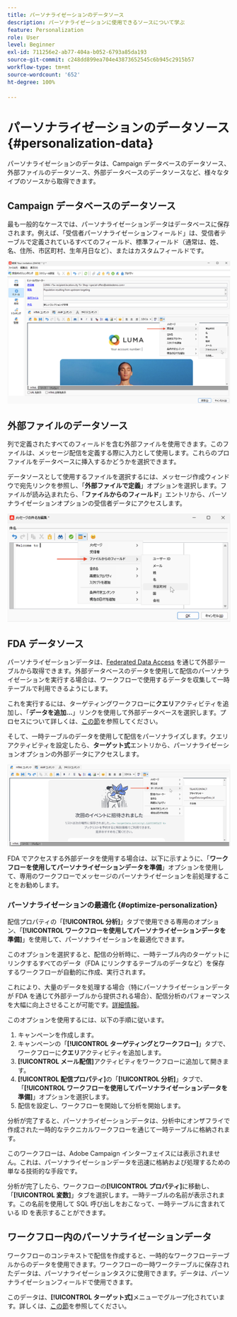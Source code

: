 ```yaml
---
title: パーソナライゼーションのデータソース
description: パーソナライゼーションに使用できるソースについて学ぶ
feature: Personalization
role: User
level: Beginner
exl-id: 711256e2-ab77-404a-b052-6793a85da193
source-git-commit: c248dd899ea704e43873652545c6b945c2915b57
workflow-type: tm+mt
source-wordcount: '652'
ht-degree: 100%

---
```


# パーソナライゼーションのデータソース{#personalization-data}

パーソナライゼーションのデータは、Campaign データベースのデータソース、外部ファイルのデータソース、外部データベースのデータソースなど、様々なタイプのソースから取得できます。

## Campaign データベースのデータソース

最も一般的なケースでは、パーソナライゼーションデータはデータベースに保存されます。例えば、「受信者パーソナライゼーションフィールド」は、受信者テーブルで定義されているすべてのフィールド、標準フィールド（通常は、姓、名、住所、市区町村、生年月日など）、またはカスタムフィールドです。

![メールの Campaign パーソナライゼーションフィールド](assets/perso-campaign-datasource.png)


## 外部ファイルのデータソース

列で定義されたすべてのフィールドを含む外部ファイルを使用できます。このファイルは、メッセージ配信を定義する際に入力として使用します。これらのプロファイルをデータベースに挿入するかどうかを選択できます。

データソースとして使用するファイルを選択するには、メッセージ作成ウィンドウで宛先リンクを参照し、「**外部ファイルで定義**」オプションを選択します。ファイルが読み込まれたら、「**ファイルからのフィールド**」エントリから、パーソナライゼーションオプションの受信者データにアクセスします。

![ファイルからのパーソナライゼーションデータ](assets/perso-from-file.png)


## FDA データソース

パーソナライゼーションデータは、[Federated Data Access](../connect/fda.md) を通じて外部テーブルから取得できます。外部データベースのデータを使用して配信のパーソナライゼーションを実行する場合は、ワークフローで使用するデータを収集して一時テーブルで利用できるようにします。

これを実行するには、ターゲティングワークフローに&#x200B;**クエリ**&#x200B;アクティビティを追加し、「**データを追加...**」リンクを使用して外部データベースを選択します。プロセスについて詳しくは、[この節](../../automation/workflow/query.md#adding-data)を参照してください。

そして、一時テーブルのデータを使用して配信をパーソナライズします。クエリアクティビティを設定したら、**ターゲット式**&#x200B;エントリから、パーソナライゼーションオプションの外部データにアクセスします。

![外部データベースからのパーソナライゼーションデータ](assets/perso-external-db.png)

FDA でアクセスする外部データを使用する場合は、以下に示すように、「**ワークフローを使用してパーソナライゼーションデータを準備**」オプションを使用して、専用のワークフローでメッセージのパーソナライゼーションを前処理することをお勧めします。

### パーソナライゼーションの最適化 {#optimize-personalization}

配信プロパティの「**[!UICONTROL 分析]**」タブで使用できる専用のオプション、「**[!UICONTROL ワークフローを使用してパーソナライゼーションデータを準備]**」を使用して、パーソナライゼーションを最適化できます。

このオプションを選択すると、配信の分析時に、一時テーブル内のターゲットにリンクするすべてのデータ（FDA にリンクするテーブルのデータなど）を保存するワークフローが自動的に作成、実行されます。

これにより、大量のデータを処理する場合（特にパーソナライゼーションデータが FDA を通じて外部テーブルから提供される場合）、配信分析のパフォーマンスを大幅に向上させることが可能です。[詳細情報](../connect/fda.md)。

このオプションを使用するには、以下の手順に従います。

1. キャンペーンを作成します。
1. キャンペーンの「**[!UICONTROL ターゲティングとワークフロー]**」タブで、ワークフローに&#x200B;**クエリ**&#x200B;アクティビティを追加します。
1. **[!UICONTROL メール配信]**&#x200B;アクティビティをワークフローに追加して開きます。
1. **[!UICONTROL 配信プロパティ]**&#x200B;の「**[!UICONTROL 分析]**」タブで、「**[!UICONTROL ワークフローを使用してパーソナライゼーションデータを準備]**」オプションを選択します。
1. 配信を設定し、ワークフローを開始して分析を開始します。

分析が完了すると、パーソナライゼーションデータは、分析中にオンザフライで作成された一時的なテクニカルワークフローを通じて一時テーブルに格納されます。

このワークフローは、Adobe Campaign インターフェイスには表示されません。これは、パーソナライゼーションデータを迅速に格納および処理するための単なる技術的な手段です。

分析が完了したら、ワークフローの&#x200B;**[!UICONTROL プロパティ]**&#x200B;に移動し、「**[!UICONTROL 変数]**」タブを選択します。一時テーブルの名前が表示されます。この名前を使用して SQL 呼び出しをおこなって、一時テーブルに含まれている ID を表示することができます。

## ワークフロー内のパーソナライゼーションデータ

ワークフローのコンテキストで配信を作成すると、一時的なワークフローテーブルからのデータを使用できます。ワークフローの一時ワークテーブルに保存されたデータは、パーソナライゼーションタスクに使用できます。データは、パーソナライゼーションフィールドで使用できます。

このデータは、**[!UICONTROL ターゲット式]**&#x200B;メニューでグループ化されています。詳しくは、[この節](../../automation/workflow/use-workflow-data.md#target-data)を参照してください。
